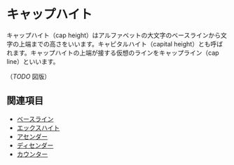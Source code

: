 # キャップハイト

キャップハイト（cap height）はアルファベットの大文字のベースラインから文字の上端までの高さをいいます。キャピタルハイト（capital height）とも呼ばれます。キャップハイトの上端が接する仮想のラインをキャップライン（cap line）といいます。

（*TODO* 図版）

## 関連項目

- [ベースライン](./baseline.md)
- [エックスハイト](./x-height.md)
- [アセンダー](./ascender.md)
- [ディセンダー](./descender.md)
- [カウンター](./counter.md)
